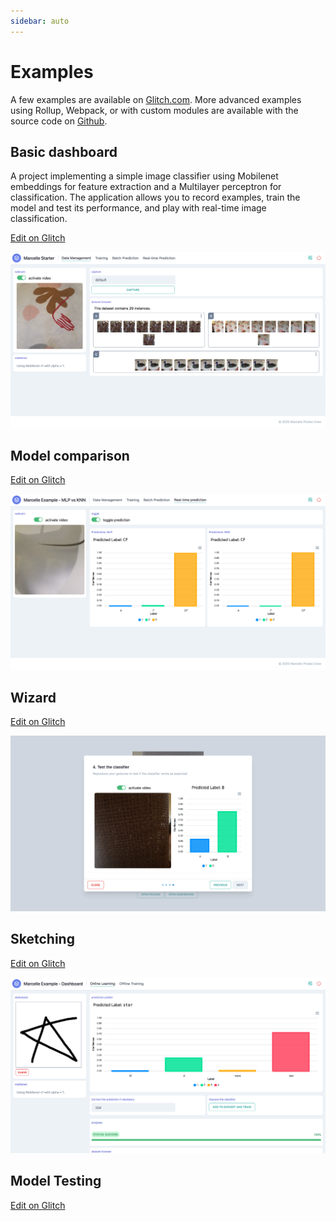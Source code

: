 ```yaml
---
sidebar: auto
---
```


# Examples

A few examples are available on [Glitch.com](https://glitch.com/@marcelle.crew/marcelle-examples). More advanced examples using Rollup, Webpack, or with custom modules are available with the source code on [Github](https://github.com/marcellejs/marcelle-next).

## Basic dashboard

A project implementing a simple image classifier using Mobilenet embeddings for feature extraction and a Multilayer perceptron for classification. The application allows you to record examples, train the model and test its performance, and play with real-time image classification.

[Edit on Glitch](https://glitch.com/~marcelle-v2-dashboard)

![Screenshot of an example marcelle Application](../marcelle_dashboard_01.png)

## Model comparison

[Edit on Glitch](https://glitch.com/~marcelle-v2-mlp-vs-knn)

![Screenshot of an example marcelle Application](./images/marcelle-mlp-vs-knn.png)

## Wizard

[Edit on Glitch](https://glitch.com/~marcelle-v2-wizard)

![Screenshot of an example marcelle Application](./images/marcelle-wizard.png)

## Sketching

[Edit on Glitch](https://glitch.com/~marcelle-v2-sketch)

![Screenshot of an example marcelle Application](./images/marcelle-sketch.png)

## Model Testing

[Edit on Glitch](https://glitch.com/~marcelle-v2-testing)
